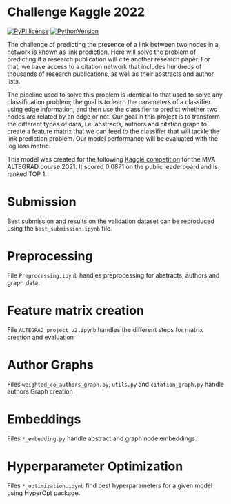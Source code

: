 # Challenge Kaggle 2022
[![PyPI license](https://img.shields.io/pypi/l/ansicolortags.svg)](https://pypi.python.org/pypi/ansicolortags/) [![PythonVersion](https://camo.githubusercontent.com/fcb8bcdc6921dd3533a1ed259cebefdacbc27f2148eab6af024f6d6458d5ec1f/68747470733a2f2f696d672e736869656c64732e696f2f62616467652f707974686f6e2d332e36253230253743253230332e37253230253743253230332e38253230253743253230332e392d626c7565)](https://img.shields.io/badge/python-3.6%20%7C%203.7%20%7C%203.8%20%7C%203.9-blue)

The challenge of predicting the presence of a link between two nodes in a network is known as link prediction. Here will solve the problem of predicting if a research publication will cite another research paper. For that, we have access to a citation network that includes hundreds of thousands of research publications, as well as their abstracts and author lists.

The pipeline used to solve this problem is identical to that used to solve any classification problem; the goal is to learn the parameters of a classifier using edge information, and then use the classifier to predict whether two nodes are related by an edge or not. Our goal in this project is to transform the different types of data, i.e. abstracts, authors and citation graph to create a feature matrix that we can feed to the classifier that will tackle the link prediction problem. Our model performance will be evaluated with the log loss metric.

This model was created for the following [Kaggle competition](https://www.kaggle.com/c/altegrad-2021/leaderboard) for the MVA ALTEGRAD course 2021. It scored 0.0871 on the public leaderboard and is ranked TOP 1.

# Submission
Best submission and results on the validation dataset can be reproduced using the `best_submission.ipynb` file.

# Preprocessing
File `Preprocessing.ipynb` handles preprocessing for abstracts, authors and graph data.

# Feature matrix creation
File `ALTEGRAD_project_v2.ipynb` handles the different steps for matrix creation and evaluation

# Author Graphs
Files `weighted_co_authors_graph.py`, `utils.py` and `citation_graph.py` handle authors Graph creation

# Embeddings
Files `*_embedding.py` handle abstract and graph node embeddings.

# Hyperparameter Optimization
Files `*_optimization.ipynb` find best hyperparameters for a given model using HyperOpt package.


